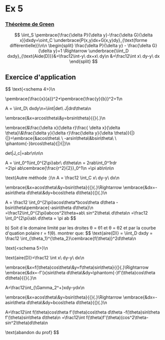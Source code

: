 $$
% \global\newcommand{\n}{\\ \ \\}
% \global\newcommand{\embrace}[3]{
%     \left#2
%         \begin{split}
%             #1
%         \end{split}
%     \right#3
% }
% \global\newcommand{\aembrace}[1]{
%     \embrace{#1}{\{}{\}}
% }
% \global\newcommand{\pembrace}[1]{
%     \embrace{#1}{(}{)}
% }
% \global\newcommand{\cembrace}[1]{
%     \embrace{#1}{[}{]}
% }
% \global\newcommand{\vec}[1]{\overrightarrow{#1}}
$$
# Ex 5
### <u>Théorème de Green</u>
$$
\iint_S \pembrace{\frac{\delta P}{\delta y}-\frac{\delta G}{\delta x}}dxdy=\oint_C \underbrace{P(x,y)dx+G(x,y)dy}_{\text{forme différentielle}}\n\n
\begin{split}
    \frac{\delta P}{\delta y} - \frac{\delta G}{\delta y}=1 \Rightarrow \underbrace{\iint_D dxdy}_{\text{Aide(D)}}&=\frac12\int-y\ dx+x\ dy\n
    &=\frac12\int x\ dy-y\ dx
\end{split}
$$

## Exercice d'application
$$
\text{<schema 4>}\n

\pembrace{\frac{x}{a}}^2+\pembrace{\frac{y}{b}}^2=1\n

A = \iint_D\ dxdy\n=\iint|det\ J|drd\theta\n

\embrace{&x=arcos\theta\\&y=brsin\theta}{\{}{.}\n

\embrace{&\frac{\delta x}{\delta r}\frac{ \delta x}{\delta \theta}\\&\frac{\delta y}{\delta r}\frac{\delta y}{\delta \theta}}{|}{|}=\embrace{&acos\theta\ \ -arsin\theta\\&bsin\theta\ \ \phantom{-}brcos\theta}{|}{|}\n

det|J_c|=abr\n\n\n

A = \int_0^1\int_0^{2\pi}abr\ d\theta\n
= 2rab\int_0^1rdr\
=2\pi ab\cembrace{\frac{r^2}{2}}_0^1\n
=\pi ab\n\n\n


\text{Autre méthode :}\n
A = \frac12 \int_C x\ dy-y\ dx\n

\embrace{&x=acos\theta\\&y=bsin\theta}{\{}{.}\Rightarrow \embrace{&dx=-asin\theta d\theta\\&dy=bcos\theta d\theta}{\{}{.}\n

A = \frac12 \int_0^{2\pi}acos\theta*bcos\theta d\theta - bsin\theta\pembrace{-asin\theta d\theta}\n
=\frac12\int_0^{2\pi}abcos^2\theta+ab\ sin^2\theta\ d\theta\n
=\frac12 \int_0^{2\pi}ab\ d\theta = \pi ab
$$

b) Soit d le domaine limité par les droites θ = θ1 et θ = θ2 et par la courbe d'quation polaire r = f(θ).
montrer que: 
$$
\text{aire(D)} = \iint_D dxdy = \frac12 \int_{\theta_1}^{\theta_2}\cembrace{f(\theta)}^2d\theta\n

\text{<schema 5>}\n

\text{aire(D)}=\frac12 \int x\ dy-y\ dx\n

\embrace{&x=f(\theta)cos\theta\\&y=f\theta)sin\theta}{\{}{.}\Rightarrow \embrace{&dx=-f'(x)sin\theta d\theta\\&dy=\phantom{-}f'(\theta)cos\theta d\theta}{\{}{.}\n

A=\frac12\int_{\Gamma_2^+}xdy-ydx\n

\embrace{&x=acos\theta\\&y=bsin\theta}{\{}{.}\Rightarrow \embrace{&dx=-asin\theta d\theta\\&dy=bcos\theta d\theta}{\{}{.}\n

A=\frac12\int f(\theta)cos\theta f'(\theta)cos\theta d\theta -f(\theta)sin\theta f'(\theta)sin\theta d\theta\n
=\frac12\int f(\theta)f'(\theta)(cos^2\theta-sin^2\theta)d\theta\n

\text{abandon du prof}
$$